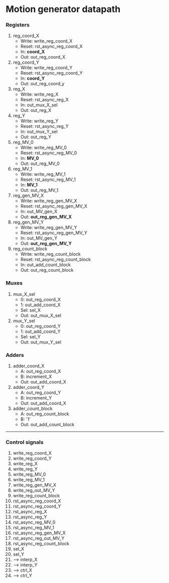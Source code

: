 # Motion generator datapath
### Registers 
1. reg_coord_X
   - Write: write_reg_coord_X
   - Reset: rst_async_reg_coord_X
   - In: **coord_X**
   - Out: out_reg_coord_X
2. reg_coord_Y
   - Write: write_reg_coord_Y
   - Reset: rst_async_reg_coord_Y
   - In: **coord_Y**
   - Out: out_reg_coord_y
3. reg_X
   - Write: write_reg_X
   - Reset: rst_async_reg_X
   - In: out_mux_X_sel
   - Out: out_reg_X
4. reg_Y
   - Write: write_reg_Y
   - Reset: rst_async_reg_Y
   - In: out_mux_Y_sel
   - Out: out_reg_Y
5. reg_MV_0
   - Write: write_reg_MV_0
   - Reset: rst_async_reg_MV_0
   - In: **MV_0**
   - Out: out_reg_MV_0
6. reg_MV_1
   - Write: write_reg_MV_1
   - Reset: rst_async_reg_MV_1
   - In: **MV_1**
   - Out: out_reg_MV_1
7. reg_gen_MV_X
   - Write: write_reg_gen_MV_X
   - Reset: rst_async_reg_gen_MV_X
   - In: out_MV_gen_X
   - Out: **out_reg_gen_MV_X**
8. reg_gen_MV_Y
   - Write: write_reg_gen_MV_Y
   - Reset: rst_async_reg_gen_MV_Y
   - In: out_MV_gen_Y
   - Out: **out_reg_gen_MV_Y**
9. reg_count_block
   - Write: write_reg_count_block
   - Reset: rst_async_reg_count_block
   - In: out_add_count_block
   - Out: out_reg_count_block

### Muxes
1. mux_X_sel
   - 0: out_reg_coord_X
   - 1: out_add_coord_X
   - Sel: sel_X
   - Out: out_mux_X_sel
2. mux_Y_sel
   - 0: out_reg_coord_Y
   - 1: out_add_coord_Y
   - Sel: sel_Y
   - Out: out_mux_Y_sel

### Adders
1. adder_coord_X
   - A: out_reg_coord_X
   - B: increment_X
   - Out: out_add_coord_X
2. adder_coord_Y
   - A: out_reg_coord_Y
   - B: increment_Y
   - Out: out_add_coord_X
3. adder_count_block
   - A: out_reg_count_block
   - B: '1'
   - Out: out_add_count_block
---
### Control signals
1. write_reg_coord_X
2. write_reg_coord_Y
3. write_reg_X
4. write_reg_Y
5. write_reg_MV_0
6. write_reg_MV_1
7. write_reg_gen_MV_X
8. write_reg_out_MV_Y
9. write_reg_count_block
10. rst_async_reg_coord_X
11. rst_async_reg_coord_Y
12. rst_async_reg_X
13. rst_async_reg_Y
14. rst_async_reg_MV_0
15. rst_async_reg_MV_1
16. rst_async_reg_gen_MV_X
17. rst_async_reg_out_MV_Y
18. rst_async_reg_count_block
19. sel_X
20. sel_Y
21. --> interp_X
22. --> interp_Y
23. --> ctrl_X
24. --> ctrl_Y